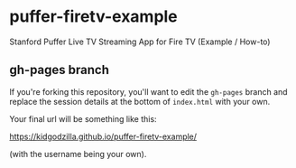 # puffer-firetv-example
Stanford Puffer Live TV Streaming App for Fire TV (Example / How-to)

## gh-pages branch

If you're forking this repository, you'll want to edit the `gh-pages` branch and replace the session details at the bottom of `index.html` with your own.

Your final url will be something like this:

https://kidgodzilla.github.io/puffer-firetv-example/

(with the username being your own).
